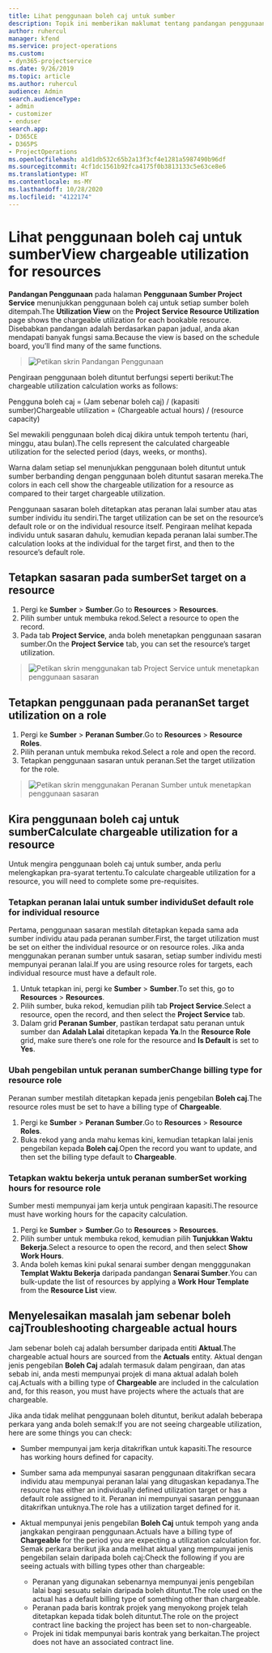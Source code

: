 ```yaml
---
title: Lihat penggunaan boleh caj untuk sumber
description: Topik ini memberikan maklumat tentang pandangan penggunaan sumber.
author: ruhercul
manager: kfend
ms.service: project-operations
ms.custom:
- dyn365-projectservice
ms.date: 9/26/2019
ms.topic: article
ms.author: ruhercul
audience: Admin
search.audienceType:
- admin
- customizer
- enduser
search.app:
- D365CE
- D365PS
- ProjectOperations
ms.openlocfilehash: a1d1db532c65b2a13f3cf4e1281a5987490b96df
ms.sourcegitcommit: 4cf1dc1561b92fca4175f0b3813133c5e63ce8e6
ms.translationtype: HT
ms.contentlocale: ms-MY
ms.lasthandoff: 10/28/2020
ms.locfileid: "4122174"
---
```

# <a name="view-chargeable-utilization-for-resources"></a><span data-ttu-id="67eae-103">Lihat penggunaan boleh caj untuk sumber</span><span class="sxs-lookup"><span data-stu-id="67eae-103">View chargeable utilization for resources</span></span>
 
<span data-ttu-id="67eae-104">**Pandangan Penggunaan** pada halaman **Penggunaan Sumber Project Service** menunjukkan penggunaan boleh caj untuk setiap sumber boleh ditempah.</span><span class="sxs-lookup"><span data-stu-id="67eae-104">The **Utilization View** on the **Project Service Resource Utilization** page shows the chargeable utilization for each bookable resource.</span></span> <span data-ttu-id="67eae-105">Disebabkan pandangan adalah berdasarkan papan jadual, anda akan mendapati banyak fungsi sama.</span><span class="sxs-lookup"><span data-stu-id="67eae-105">Because the view is based on the schedule board, you’ll find many of the same functions.</span></span>

> ![Petikan skrin Pandangan Penggunaan](media/FAQ-utilization-1.png)
 

<span data-ttu-id="67eae-107">Pengiraan penggunaan boleh dituntut berfungsi seperti berikut:</span><span class="sxs-lookup"><span data-stu-id="67eae-107">The chargeable utilization calculation works as follows:</span></span>

   <span data-ttu-id="67eae-108">Pengguna boleh caj = (Jam sebenar boleh caj) / (kapasiti sumber)</span><span class="sxs-lookup"><span data-stu-id="67eae-108">Chargeable utilization = (Chargeable actual hours) / (resource capacity)</span></span>

<span data-ttu-id="67eae-109">Sel mewakili penggunaan boleh dicaj dikira untuk tempoh tertentu (hari, minggu, atau bulan).</span><span class="sxs-lookup"><span data-stu-id="67eae-109">The cells represent the calculated chargeable utilization for the selected period (days, weeks, or months).</span></span>

<span data-ttu-id="67eae-110">Warna dalam setiap sel menunjukkan penggunaan boleh dituntut untuk sumber berbanding dengan penggunaan boleh dituntut sasaran mereka.</span><span class="sxs-lookup"><span data-stu-id="67eae-110">The colors in each cell show the chargeable utilization for a resource as compared to their target chargeable utilization.</span></span> 

<span data-ttu-id="67eae-111">Penggunaan sasaran boleh ditetapkan atas peranan lalai sumber atau atas sumber individu itu sendiri.</span><span class="sxs-lookup"><span data-stu-id="67eae-111">The target utilization can be set on the resource’s default role or on the individual resource itself.</span></span> <span data-ttu-id="67eae-112">Pengiraan melihat kepada individu untuk sasaran dahulu, kemudian kepada peranan lalai sumber.</span><span class="sxs-lookup"><span data-stu-id="67eae-112">The calculation looks at the individual for the target first, and then to the resource’s default role.</span></span>

## <a name="set-target-on-a-resource"></a><span data-ttu-id="67eae-113">Tetapkan sasaran pada sumber</span><span class="sxs-lookup"><span data-stu-id="67eae-113">Set target on a resource</span></span>

1. <span data-ttu-id="67eae-114">Pergi ke **Sumber** \> **Sumber**.</span><span class="sxs-lookup"><span data-stu-id="67eae-114">Go to **Resources** \> **Resources**.</span></span> 
2. <span data-ttu-id="67eae-115">Pilih sumber untuk membuka rekod.</span><span class="sxs-lookup"><span data-stu-id="67eae-115">Select a resource to open the record.</span></span> 
3. <span data-ttu-id="67eae-116">Pada tab **Project Service**, anda boleh menetapkan penggunaan sasaran sumber.</span><span class="sxs-lookup"><span data-stu-id="67eae-116">On the **Project Service** tab, you can set the resource’s target utilization.</span></span>

> ![Petikan skrin menggunakan tab Project Service untuk menetapkan penggunaan sasaran](media/FAQ-utilization-2.png)
 
## <a name="set-target-utilization-on-a-role"></a><span data-ttu-id="67eae-118">Tetapkan penggunaan pada peranan</span><span class="sxs-lookup"><span data-stu-id="67eae-118">Set target utilization on a role</span></span>

1. <span data-ttu-id="67eae-119">Pergi ke **Sumber** \> **Peranan Sumber**.</span><span class="sxs-lookup"><span data-stu-id="67eae-119">Go to **Resources** \> **Resource Roles**.</span></span> 
2. <span data-ttu-id="67eae-120">Pilih peranan untuk membuka rekod.</span><span class="sxs-lookup"><span data-stu-id="67eae-120">Select a role and open the record.</span></span> 
3. <span data-ttu-id="67eae-121">Tetapkan penggunaan sasaran untuk peranan.</span><span class="sxs-lookup"><span data-stu-id="67eae-121">Set the target utilization for the role.</span></span>

> ![Petikan skrin menggunakan Peranan Sumber untuk menetapkan penggunaan sasaran](media/FAQ-utilization-3.png)
 
## <a name="calculate-chargeable-utilization-for-a-resource"></a><span data-ttu-id="67eae-123">Kira penggunaan boleh caj untuk sumber</span><span class="sxs-lookup"><span data-stu-id="67eae-123">Calculate chargeable utilization for a resource</span></span>

<span data-ttu-id="67eae-124">Untuk mengira penggunaan boleh caj untuk sumber, anda perlu melengkapkan pra-syarat tertentu.</span><span class="sxs-lookup"><span data-stu-id="67eae-124">To calculate chargeable utilization for a resource, you will need to complete some pre-requisites.</span></span> 

### <a name="set-default-role-for-individual-resource"></a><span data-ttu-id="67eae-125">Tetapkan peranan lalai untuk sumber individu</span><span class="sxs-lookup"><span data-stu-id="67eae-125">Set default role for individual resource</span></span>

<span data-ttu-id="67eae-126">Pertama, penggunaan sasaran mestilah ditetapkan kepada sama ada sumber individu atau pada peranan sumber.</span><span class="sxs-lookup"><span data-stu-id="67eae-126">First, the target utilization must be set on either the individual resource or on resource roles.</span></span> <span data-ttu-id="67eae-127">Jika anda menggunakan peranan sumber untuk sasaran, setiap sumber individu mesti mempunyai peranan lalai.</span><span class="sxs-lookup"><span data-stu-id="67eae-127">If you are using resource roles for targets, each individual resource must have a default role.</span></span> 

1. <span data-ttu-id="67eae-128">Untuk tetapkan ini, pergi ke **Sumber** \> **Sumber**.</span><span class="sxs-lookup"><span data-stu-id="67eae-128">To set this, go to **Resources** \> **Resources**.</span></span> 
2. <span data-ttu-id="67eae-129">Pilih sumber, buka rekod, kemudian pilih tab **Project Service**.</span><span class="sxs-lookup"><span data-stu-id="67eae-129">Select a resource, open the record, and then select the **Project Service** tab.</span></span> 
3. <span data-ttu-id="67eae-130">Dalam grid **Peranan Sumber**, pastikan terdapat satu peranan untuk sumber dan **Adalah Lalai** ditetapkan kepada **Ya**.</span><span class="sxs-lookup"><span data-stu-id="67eae-130">In the **Resource Role** grid, make sure there’s one role for the resource and **Is Default** is set to **Yes**.</span></span>
 
### <a name="change-billing-type-for-resource-role"></a><span data-ttu-id="67eae-131">Ubah pengebilan untuk peranan sumber</span><span class="sxs-lookup"><span data-stu-id="67eae-131">Change billing type for resource role</span></span>

<span data-ttu-id="67eae-132">Peranan sumber mestilah ditetapkan kepada jenis pengebilan **Boleh caj**.</span><span class="sxs-lookup"><span data-stu-id="67eae-132">The resource roles must be set to have a billing type of **Chargeable**.</span></span> 

1. <span data-ttu-id="67eae-133">Pergi ke **Sumber** \> **Peranan Sumber**.</span><span class="sxs-lookup"><span data-stu-id="67eae-133">Go to **Resources** \> **Resource Roles**.</span></span> 
2. <span data-ttu-id="67eae-134">Buka rekod yang anda mahu kemas kini, kemudian tetapkan lalai jenis pengebilan kepada **Boleh caj**.</span><span class="sxs-lookup"><span data-stu-id="67eae-134">Open the record you want to update, and then set the billing type default to **Chargeable**.</span></span>

### <a name="set-working-hours-for-resource-role"></a><span data-ttu-id="67eae-135">Tetapkan waktu bekerja untuk peranan sumber</span><span class="sxs-lookup"><span data-stu-id="67eae-135">Set working hours for resource role</span></span>
 
<span data-ttu-id="67eae-136">Sumber mesti mempunyai jam kerja untuk pengiraan kapasiti.</span><span class="sxs-lookup"><span data-stu-id="67eae-136">The resource must have working hours for the capacity calculation.</span></span> 

1. <span data-ttu-id="67eae-137">Pergi ke **Sumber** \> **Sumber**.</span><span class="sxs-lookup"><span data-stu-id="67eae-137">Go to **Resources** \> **Resources**.</span></span> 
2. <span data-ttu-id="67eae-138">Pilih sumber untuk membuka rekod, kemudian pilih **Tunjukkan Waktu Bekerja**.</span><span class="sxs-lookup"><span data-stu-id="67eae-138">Select a resource to open the record, and then select **Show Work Hours**.</span></span> 
3. <span data-ttu-id="67eae-139">Anda boleh kemas kini pukal senarai sumber dengan mengggunakan **Templat Waktu Bekerja** daripada pandangan **Senarai Sumber**.</span><span class="sxs-lookup"><span data-stu-id="67eae-139">You can bulk-update the list of resources by applying a **Work Hour Template** from the **Resource List** view.</span></span>

## <a name="troubleshooting-chargeable-actual-hours"></a><span data-ttu-id="67eae-140">Menyelesaikan masalah jam sebenar boleh caj</span><span class="sxs-lookup"><span data-stu-id="67eae-140">Troubleshooting chargeable actual hours</span></span>

<span data-ttu-id="67eae-141">Jam sebenar boleh caj adalah bersumber daripada entiti **Aktual**.</span><span class="sxs-lookup"><span data-stu-id="67eae-141">The chargeable actual hours are sourced from the **Actuals** entity.</span></span> <span data-ttu-id="67eae-142">Aktual dengan jenis pengebilan **Boleh Caj** adalah termasuk dalam pengiraan, dan atas sebab ini, anda mesti mempunyai projek di mana aktual adalah boleh caj.</span><span class="sxs-lookup"><span data-stu-id="67eae-142">Actuals with a billing type of **Chargeable** are included in the calculation and, for this reason, you must have projects where the actuals that are chargeable.</span></span>

<span data-ttu-id="67eae-143">Jika anda tidak melihat penggunaan boleh dituntut, berikut adalah beberapa perkara yang anda boleh semak:</span><span class="sxs-lookup"><span data-stu-id="67eae-143">If you are not seeing chargeable utilization, here are some things you can check:</span></span>

- <span data-ttu-id="67eae-144">Sumber mempunyai jam kerja ditakrifkan untuk kapasiti.</span><span class="sxs-lookup"><span data-stu-id="67eae-144">The resource has working hours defined for capacity.</span></span>
- <span data-ttu-id="67eae-145">Sumber sama ada mempunyai sasaran penggunaan ditakrifkan secara individu atau mempunyai peranan lalai yang ditugaskan kepadanya.</span><span class="sxs-lookup"><span data-stu-id="67eae-145">The resource has either an individually defined utilization target or has a default role assigned to it.</span></span> <span data-ttu-id="67eae-146">Peranan ini mempunyai sasaran penggunaan ditakrifkan untuknya.</span><span class="sxs-lookup"><span data-stu-id="67eae-146">The role has a utilization target defined for it.</span></span>
- <span data-ttu-id="67eae-147">Aktual mempunyai jenis pengebilan **Boleh Caj** untuk tempoh yang anda jangkakan pengiraan penggunaan.</span><span class="sxs-lookup"><span data-stu-id="67eae-147">Actuals have a billing type of **Chargeable** for the period you are expecting a utilization calculation for.</span></span> <span data-ttu-id="67eae-148">Semak perkara berikut jika anda melihat aktual yang mempunyai jenis pengebilan selain daripada boleh caj:</span><span class="sxs-lookup"><span data-stu-id="67eae-148">Check the following if you are seeing actuals with billing types other than chargeable:</span></span>

  - <span data-ttu-id="67eae-149">Peranan yang digunakan sebenarnya mempunyai jenis pengebilan lalai bagi sesuatu selain daripada boleh dituntut.</span><span class="sxs-lookup"><span data-stu-id="67eae-149">The role used on the actual has a default billing type of something other than chargeable.</span></span>
  - <span data-ttu-id="67eae-150">Peranan pada baris kontrak projek yang menyokong projek telah ditetapkan kepada tidak boleh dituntut.</span><span class="sxs-lookup"><span data-stu-id="67eae-150">The role on the project contract line backing the project has been set to non-chargeable.</span></span>
  - <span data-ttu-id="67eae-151">Projek ini tidak mempunyai baris kontrak yang berkaitan.</span><span class="sxs-lookup"><span data-stu-id="67eae-151">The project does not have an associated contract line.</span></span>

